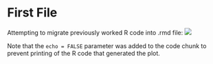 First File
================

Attempting to migrate previously worked R code into .rmd file:
![](FirstFile_files/figure-gfm/data%20setup-1.png)<!-- -->

Note that the `echo = FALSE` parameter was added to the code chunk to
prevent printing of the R code that generated the plot.
